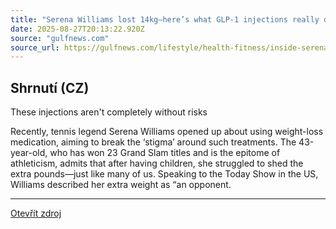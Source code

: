 ```yaml
---
title: "Serena Williams lost 14kg—here’s what GLP-1 injections really do and the 5 risks to watch out for"
date: 2025-08-27T20:13:22.920Z
source: "gulfnews.com"
source_url: https://gulfnews.com/lifestyle/health-fitness/inside-serena-williams-14kg-weight-loss-how-glp-1-injections-work-and-5-side-effects-to-know-1.500244395
---
```


## Shrnutí (CZ)
These injections aren't completely without risks

Recently, tennis legend Serena Williams opened up about using weight-loss medication, aiming to break the ‘stigma’ around such treatments. The 43-year-old, who has won 23 Grand Slam titles and is the epitome of athleticism, admits that after having children, she struggled to shed the extra pounds—just like many of us. Speaking to the Today Show in the US, Williams described her extra weight as “an opponent.

---

[Otevřít zdroj](https://gulfnews.com/lifestyle/health-fitness/inside-serena-williams-14kg-weight-loss-how-glp-1-injections-work-and-5-side-effects-to-know-1.500244395)

